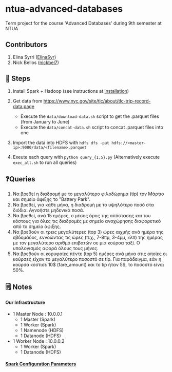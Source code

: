 # ntua-advanced-databases
Term project for the course 'Advanced Databases' during 9th semester at NTUA

## Contributors
1. Elina Syrri ([ElinaSyr](https://github.com/ElinaSyr))
1. Nick Bellos ([nickbel7](https://github.com/nickbel7))


## 👣 Steps
1. Install Spark + Hadoop (see instructions at [installation](https://github.com/nickbel7/ntua-advanced-databases/tree/master/installation))

2. Get data from https://www.nyc.gov/site/tlc/about/tlc-trip-record-data.page
    - Execute the `data/download-data.sh` script to get the .parquet files (from January to June)
    - Execute the `data/concat-data.sh` script to concat .parquet files into one
    
3. Import the data into HDFS with `hdfs dfs -put hdfs://<master-ip>:9000/data/<filename>.parquet`

4. Exeute each query with `python query_{1,5}.py`
(Alternatively execute `exec_all.sh` to run all queries)

## ❓Queries
1. Να βρεθεί η διαδρομή με το μεγαλύτερο φιλοδώρημα (tip) τον Μάρτιο και σημείο άφιξης το "Battery Park". 
2. Να βρεθεί, για κάθε μήνα, η διαδρομή με το υψηλότερο ποσό στα διόδια. Αγνοήστε μηδενικά ποσά.
3. Να βρεθεί, ανά 15 ημέρες, ο μέσος όρος της απόστασης και του κόστους για όλες τις διαδρομές με σημείο αναχώρησης διαφορετικό από το σημείο άφιξης.
4. Να βρεθούν οι τρεις μεγαλύτερες (top 3) ώρες αιχμής ανά ημέρα της εβδομάδος, εννοώντας τις ώρες (π.χ., 7-8πμ, 3-4μμ, κλπ) της ημέρας με τον μεγαλύτερο αριθμό επιβατών σε μια κούρσα ταξί. Ο υπολογισμός αφορά όλους τους μήνες.
5. Να βρεθούν οι κορυφαίες πέντε (top 5) ημέρες ανά μήνα στις οποίες οι κούρσες είχαν το μεγαλύτερο ποσοστό σε tip. Για παράδειγμα, εάν η κούρσα κόστισε 10$ (fare_amount) και το tip ήταν 5$, το ποσοστό είναι 50%.

## 🗒️ Notes
#### Our Infrastructure
- 1 Master Node : 10.0.0.1
    - 1 Master (Spark)
    - 1 Worker (Spark)
    - 1 Namenode (HDFS)
    - 1 Datanode (HDFS)
- 1 Worker Node : 10.0.0.2
    - 1 Worker (Spark)
    - 1 Datanode (HDFS)

#### [Spark Configuration Parameters](https://spark.apache.org/docs/latest/configuration.html)

